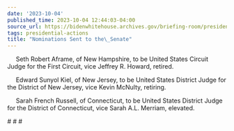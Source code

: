 ```yaml
---
date: '2023-10-04'
published_time: 2023-10-04 12:44:03-04:00
source_url: https://bidenwhitehouse.archives.gov/briefing-room/presidential-actions/2023/10/04/nominations-sent-to-the-senate-125/
tags: presidential-actions
title: "Nominations Sent to the\_Senate"
---
```

 
     Seth Robert Aframe, of New Hampshire, to be United States Circuit
Judge for the First Circuit, vice Jeffrey R. Howard, retired.

     Edward Sunyol Kiel, of New Jersey, to be United States District
Judge for the District of New Jersey, vice Kevin McNulty, retiring.

     Sarah French Russell, of Connecticut, to be United States District
Judge for the District of Connecticut, vice Sarah A.L. Merriam,
elevated.

\# \# \#
